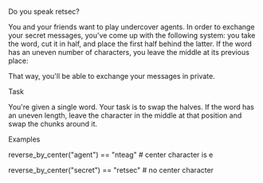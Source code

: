 Do you speak retsec?

You and your friends want to play undercover agents. In order to exchange your secret messages, you've come up with the following system: you take the word, cut it in half, and place the first half behind the latter. If the word has an uneven number of characters, you leave the middle at its previous place:


That way, you'll be able to exchange your messages in private.

Task

You're given a single word. Your task is to swap the halves. If the word has an uneven length, leave the character in the middle at that position and swap the chunks around it.

Examples

reverse_by_center("agent") == "nteag" # center character is e

reverse_by_center("secret")  == "retsec" # no center character
